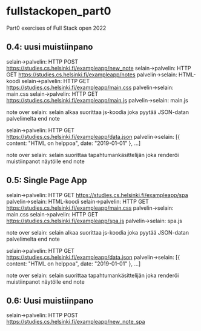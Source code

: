 # fullstackopen_part0
Part0 exercises of Full Stack open 2022 

## 0.4: uusi muistiinpano
selain→palvelin: HTTP POST https://studies.cs.helsinki.fi/exampleapp/new_note
selain→palvelin: HTTP GET https://studies.cs.helsinki.fi/exampleapp/notes
palvelin→selain: HTML-koodi
selain→palvelin: HTTP GET https://studies.cs.helsinki.fi/exampleapp/main.css
palvelin→selain: main.css
selain→palvelin: HTTP GET https://studies.cs.helsinki.fi/exampleapp/main.js
palvelin→selain: main.js

note over selain:
selain alkaa suorittaa js-koodia
joka pyytää JSON-datan palvelimelta
end note

selain→palvelin: HTTP GET https://studies.cs.helsinki.fi/exampleapp/data.json
palvelin→selain: [{ content: "HTML on helppoa", date: "2019-01-01" }, ...]

note over selain:
selain suorittaa tapahtumankäsittelijän
joka renderöi muistiinpanot näytölle
end note

## 0.5: Single Page App
selain→palvelin: HTTP GET https://studies.cs.helsinki.fi/exampleapp/spa
palvelin→selain: HTML-koodi
selain→palvelin: HTTP GET https://studies.cs.helsinki.fi/exampleapp/main.css
palvelin→selain: main.css
selain→palvelin: HTTP GET https://studies.cs.helsinki.fi/exampleapp/spa.js
palvelin→selain: spa.js

note over selain:
selain alkaa suorittaa js-koodia
joka pyytää JSON-datan palvelimelta
end note

selain→palvelin: HTTP GET https://studies.cs.helsinki.fi/exampleapp/data.json
palvelin→selain: [{ content: "HTML on helppoa", date: "2019-01-01" }, ...]

note over selain:
selain suorittaa tapahtumankäsittelijän
joka renderöi muistiinpanot näytölle
end note


## 0.6: Uusi muistiinpano

selain→palvelin: HTTP POST https://studies.cs.helsinki.fi/exampleapp/new_note_spa
